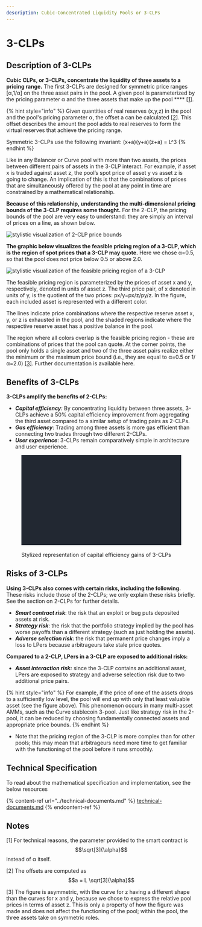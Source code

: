 ```yaml
---
description: Cubic-Concentrated Liquidity Pools or 3-CLPs
---
```


# 3-CLPs

## Description of 3-CLPs

**Cubic CLPs, or 3-CLPs, concentrate the liquidity of three assets to a pricing range.** The first 3-CLPs are designed for symmetric price ranges \[α,1/α] on the three asset pairs in the pool. A given pool is parameterized by the pricing parameter α and the three assets that make up the pool **** [\[1\]](3-clps.md#notes).

{% hint style="info" %}
Given quantities of real reserves (x,y,z) in the pool and the pool's pricing parameter α, the offset a can be calculated [\[2\]](3-clps.md#notes). This offset describes the amount the pool adds to real reserves to form the virtual reserves that achieve the pricing range.&#x20;

Symmetric 3-CLPs use the following invariant: (x+a)(y+a)(z+a) = L^3
{% endhint %}

Like in any Balancer or Curve pool with more than two assets, the prices between different pairs of assets in the 3-CLP interact. For example, if asset x is traded against asset z, the pool’s spot price of asset y vs asset z is going to change. An implication of this is that the combinations of prices that are simultaneously offered by the pool at any point in time are constrained by a mathematical relationship.

**Because of this relationship, understanding the multi-dimensional pricing bounds of the 3-CLP requires some thought.** For the 2-CLP, the pricing bounds of the pool are very easy to understand: they are simply an interval of prices on a line, as shown below.

![stylistic visualization of 2-CLP price bounds](https://lh6.googleusercontent.com/GbUtkQtQ-tuoYYkFyDMfDZv3gVtmrDXwxw9TjO74o2uW9N1Laes-2XpOS68S8NIeTtH0V0jry-IRwlmI2I5W36\_SxgX\_5oImxrsMvyjhwYD50ImQ-UddNM2ua0hq4Bzk26cmEJpfvke-MRBF8N6tp3Q)

**The graphic below visualizes the feasible pricing region of a 3-CLP, which is the region of spot prices that a 3-CLP may quote.** Here we chose α=0.5, so that the pool does not price below 0.5 or above 2.0.

![stylistic visualization of the feasible pricing region of a 3-CLP](https://lh6.googleusercontent.com/RBCkNsxzRrF7UbF74qSSNoa99\_AjVg2HRyZhJ3xR4WeOjaxGoWxMPuz2vX2W\_1gAGqc7LARkrcwjOGyxGMROvcwNpbBFI7PStehE4Aa8IfFgOfubFnDqRUs1gKqzCck7-uj16n7MOfwozAaKxx6EVWA)

The feasible pricing region is parameterized by the prices of asset x and y, respectively, denoted in units of asset z. The third price pair, of x denoted in units of y, is the quotient of the two prices: px/y=px/z/py/z. In the figure, each included asset is represented with a different color.&#x20;

The lines indicate price combinations where the respective reserve asset x, y, or z is exhausted in the pool, and the shaded regions indicate where the respective reserve asset has a positive balance in the pool.&#x20;

The region where all colors overlap is the feasible pricing region - these are combinations of prices that the pool can quote. At the corner points, the pool only holds a single asset and two of the three asset pairs realize either the minimum or the maximum price bound (i.e., they are equal to α=0.5 or 1/α=2.0) [\[3\]](3-clps.md#notes). Further documentation is available here.

## Benefits of 3-CLPs

**3-CLPs amplify the benefits of 2-CLPs:**

* _**Capital efficiency**:_ By concentrating liquidity between three assets, 3-CLPs achieve a 50% capital efficiency improvement from aggregating the third asset compared to a similar setup of trading pairs as 2-CLPs.&#x20;
* _**Gas efficiency**_: Trading among three assets is more gas efficient than connecting two trades through two different 2-CLPs.&#x20;
* _**User experience**_: 3-CLPs remain comparatively simple in architecture and user experience.

<figure><img src="../../.gitbook/assets/3-CLP-v4 (1).gif" alt=""><figcaption><p>Stylized representation of capital efficiency gains of 3-CLPs</p></figcaption></figure>

## Risks of 3-CLPs&#x20;

**Using 3-CLPs also comes with certain risks, including the following.** These risks include those of the 2-CLPs; we only explain these risks briefly. See the section on 2-CLPs for further details.

* _**Smart contract risk**_: the risk that an exploit or bug puts deposited assets at risk.&#x20;
* _**Strategy risk**_: the risk that the portfolio strategy implied by the pool has worse payoffs than a different strategy (such as just holding the assets).&#x20;
* _**Adverse selection risk**_: the risk that permanent price changes imply a loss to LPers because arbitrageurs take stale price quotes.

**Compared to a 2-CLP, LPers in a 3-CLP are exposed to additional risks:**&#x20;

* _**Asset interaction risk:**_ since the 3-CLP contains an additional asset, LPers are exposed to strategy and adverse selection risk due to two additional price pairs.&#x20;

{% hint style="info" %}
For example, if the price of one of the assets drops to a sufficiently low level, the pool will end up with only that least valuable asset (see the figure above). This phenomenon occurs in many multi-asset AMMs, such as the Curve stablecoin 3-pool. Just like strategy risk in the 2-pool, it can be reduced by choosing fundamentally connected assets and appropriate price bounds.
{% endhint %}

* Note that the pricing region of the 3-CLP is more complex than for other pools; this may mean that arbitrageurs need more time to get familiar with the functioning of the pool before it runs smoothly.

## Technical Specification

To read about the mathematical specification and implementation, see the below resources

{% content-ref url="../technical-documents.md" %}
[technical-documents.md](../technical-documents.md)
{% endcontent-ref %}

## Notes

\[1] For technical reasons, the parameter provided to the smart contract is $$\sqrt[3]{\alpha}$$ instead of α itself.

\[2] The offsets are computed as $$a = L \sqrt[3]{\alpha}$$

\[3] The figure is asymmetric, with the curve for z having a different shape than the curves for x and y, because we chose to express the relative pool prices in terms of asset z. This is only a property of how the figure was made and does not affect the functioning of the pool; within the pool, the three assets take on symmetric roles.

